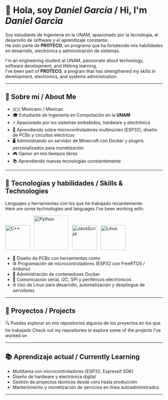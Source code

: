# 👋 Hola, soy *Daniel García* / Hi, I'm *Daniel Garcia*

Soy estudiante de Ingeniería en la UNAM, apasionado por la tecnología, el desarrollo de software y el aprendizaje constante.  
He sido parte de **PROTECO**, un programa que ha fortalecido mis habilidades en desarrollo, electrónica y administración de sistemas.

I'm an engineering student at UNAM, passionate about technology, software development, and lifelong learning.  
I’ve been part of **PROTECO**, a program that has strengthened my skills in development, electronics, and systems administration.

---

## 🌟 Sobre mí / About Me
 
- 🇲🇽 Mexicano / Mexican  
- 🎓 Estudiante de Ingeniería en Computación en la **UNAM**
- ⚡ Apasionado por los sistemas embebidos, hardware y electrónica  
- 🧠 Aprendiendo sobre microcontroladores multinúcleo (ESP32), diseño de PCBs y circuitos eléctricos
- 🖥️ Administrando un servidor de Minecraft con Docker y plugins personalizados para monetización  
- 🎮 Gamer en mis tiempos libres
- 📚 Aprendiendo nuevas tecnologías constantemente  

---

## 🧠 Tecnologías y habilidades / Skills & Technologies

Lenguajes y herramientas con los que he trabajado recientemente:  
Here are some technologies and languages I’ve been working with:

<p>
  <img src="https://imgur.com/YJNvUox.png" width="80" height="80" alt="C++" /> &nbsp;
  <img src="https://imgur.com/fButcec.png" width="110" height="110" alt="Python" /> &nbsp;
  <img src="https://imgur.com/NMxZFrU.png" height="80" alt="JavaScript" /> &nbsp;
  <img src="https://imgur.com/7p9x9HV.png" width="80" height="80" alt="Linux" />
</p>

- 🔌 Diseño de PCBs con herramientas como 
- ⚙️ Programación de microcontroladores (ESP32 con FreeRTOS / Arduino)  
- 🐳 Administración de contenedores Docker  
- 📡 Comunicación serial, I2C, SPI y periféricos electrónicos  
- 🌐 Uso de Linux para desarrollo, automatización y despliegue de servidores  

---

## 📁 Proyectos / Projects

🔍 Puedes explorar en mis repositorios algunos de los proyectos en los que he trabajado
Check out my repositories to explore some of the projects I’ve worked on

---

## 📚 Aprendizaje actual / Currently Learning

- Multitarea con microcontroladores (ESP32, Espressif SDK)  
- Diseño de hardware y electrónica digital  
- Gestión de proyectos técnicos desde cero hasta producción  
- Mantenimiento y monetización de servicios en línea autoadministrados  

---
